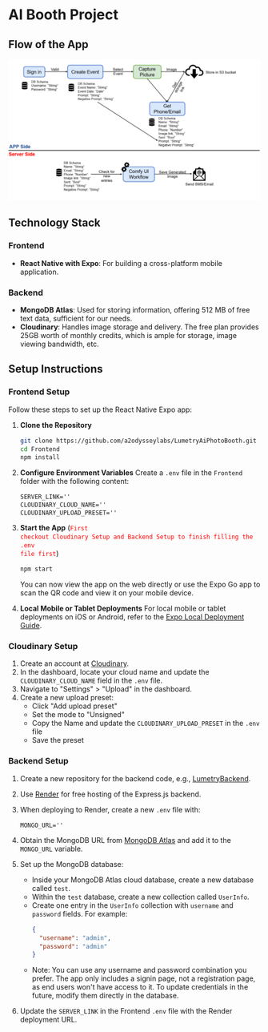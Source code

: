# AI Booth Project

## Flow of the App

![Workflow](github_images/workflow.png)

## Technology Stack

### Frontend
- **React Native with Expo**: For building a cross-platform mobile application.

### Backend
- **MongoDB Atlas**: Used for storing information, offering 512 MB of free text data, sufficient for our needs.
- **Cloudinary**: Handles image storage and delivery. The free plan provides 25GB worth of monthly credits, which is ample for storage, image viewing bandwidth, etc.

## Setup Instructions

### Frontend Setup

Follow these steps to set up the React Native Expo app:

1. **Clone the Repository**
   ```bash
   git clone https://github.com/a2odysseylabs/LumetryAiPhotoBooth.git
   cd Frontend
   npm install
   ```

2. **Configure Environment Variables**
   Create a `.env` file in the `Frontend` folder with the following content:
   ```
   SERVER_LINK=''
   CLOUDINARY_CLOUD_NAME=''
   CLOUDINARY_UPLOAD_PRESET=''
   ```

3. **Start the App** (<code style="color : red">First checkout Cloudinary Setup and Backend Setup to finish filling the .env file first</code>)
   ```bash
   npm start
   ```

   You can now view the app on the web directly or use the Expo Go app to scan the QR code and view it on your mobile device.

4. **Local Mobile or Tablet Deployments**
   For local mobile or tablet deployments on iOS or Android, refer to the [Expo Local Deployment Guide](https://docs.expo.dev/guides/local-app-development/).

### Cloudinary Setup

1. Create an account at [Cloudinary](https://cloudinary.com/).
2. In the dashboard, locate your cloud name and update the `CLOUDINARY_CLOUD_NAME` field in the `.env` file.
3. Navigate to "Settings" > "Upload" in the dashboard.
4. Create a new upload preset:
   - Click "Add upload preset"
   - Set the mode to "Unsigned"
   - Copy the Name and update the `CLOUDINARY_UPLOAD_PRESET` in the `.env` file
   - Save the preset

### Backend Setup

1. Create a new repository for the backend code, e.g., [LumetryBackend](https://github.com/a2odysseylabs/LumetryBackend).

2. Use [Render](https://render.com/) for free hosting of the Express.js backend.

3. When deploying to Render, create a new `.env` file with:
   ```
   MONGO_URL=''
   ```

4. Obtain the MongoDB URL from [MongoDB Atlas](https://www.mongodb.com/products/platform/atlas-database) and add it to the `MONGO_URL` variable.

5. Set up the MongoDB database:
   - Inside your MongoDB Atlas cloud database, create a new database called `test`.
   - Within the `test` database, create a new collection called `UserInfo`.
   - Create one entry in the `UserInfo` collection with `username` and `password` fields. For example:
     ```json
     {
       "username": "admin",
       "password": "admin"
     }
     ```
   - Note: You can use any username and password combination you prefer. The app only includes a signin page, not a registration page, as end users won't have access to it. To update credentials in the future, modify them directly in the database.

6. Update the `SERVER_LINK` in the Frontend `.env` file with the Render deployment URL.